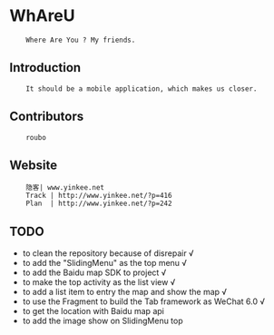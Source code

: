 # WhAreU

        Where Are You ? My friends.

## Introduction

        It should be a mobile application, which makes us closer.

## Contributors

        roubo

## Website

        隐客| www.yinkee.net
        Track | http://www.yinkee.net/?p=416
        Plan  | http://www.yinkee.net/?p=242


## TODO

   * to clean the repository because of disrepair √
   * to add the "SlidingMenu" as the top menu √
   * to add the Baidu map SDK to project √
   * to make the top activity as the list view √
   * to add a list item to entry the map and show the map √
   * to use the Fragment to build the Tab framework as WeChat 6.0 √
   * to get the location with Baidu map api
   * to add the image show on SlidingMenu top
